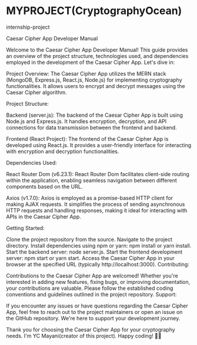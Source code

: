 # MYPROJECT(CryptographyOcean)
internship-project

Caesar Cipher App Developer Manual

Welcome to the Caesar Cipher App Developer Manual! This guide provides an overview of the project structure, technologies used, and dependencies employed in the development of the Caesar Cipher App. Let's dive in:

Project Overview:
The Caesar Cipher App utilizes the MERN stack (MongoDB, Express.js, React.js, Node.js) for implementing cryptography functionalities. It allows users to encrypt and decrypt messages using the Caesar Cipher algorithm.

Project Structure:

Backend (server.js): The backend of the Caesar Cipher App is built using Node.js and Express.js. It handles encryption, decryption, and API connections for data transmission between the frontend and backend.

Frontend (React Project): The frontend of the Caesar Cipher App is developed using React.js. It provides a user-friendly interface for interacting with encryption and decryption functionalities.

Dependencies Used:

React Router Dom (v6.23.1): React Router Dom facilitates client-side routing within the application, enabling seamless navigation between different components based on the URL.

Axios (v1.7.0): Axios is employed as a promise-based HTTP client for making AJAX requests. It simplifies the process of sending asynchronous HTTP requests and handling responses, making it ideal for interacting with APIs in the Caesar Cipher App.

Getting Started:

Clone the project repository from the source.
Navigate to the project directory.
Install dependencies using npm or yarn: npm install or yarn install.
Start the backend server: node server.js.
Start the frontend development server: npm start or yarn start.
Access the Caesar Cipher App in your browser at the specified URL (typically http://localhost:3000).
Contributing:

Contributions to the Caesar Cipher App are welcomed! Whether you're interested in adding new features, fixing bugs, or improving documentation, your contributions are valuable. Please follow the established coding conventions and guidelines outlined in the project repository.
Support:

If you encounter any issues or have questions regarding the Caesar Cipher App, feel free to reach out to the project maintainers or open an issue on the GitHub repository. We're here to support your development journey.

Thank you for choosing the Caesar Cipher App for your cryptography needs. I'm YC Mayani(creator of this project). Happy coding! 🚀🔐
